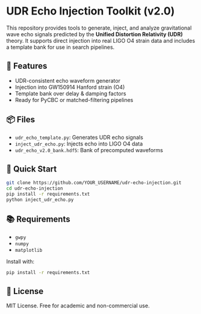 
# UDR Echo Injection Toolkit (v2.0)

This repository provides tools to generate, inject, and analyze gravitational wave echo signals predicted by the **Unified Distortion Relativity (UDR)** theory. It supports direct injection into real LIGO O4 strain data and includes a template bank for use in search pipelines.

## 🔬 Features

- UDR-consistent echo waveform generator
- Injection into GW150914 Hanford strain (O4)
- Template bank over delay & damping factors
- Ready for PyCBC or matched-filtering pipelines

## 📦 Files

- `udr_echo_template.py`: Generates UDR echo signals
- `inject_udr_echo.py`: Injects echo into LIGO O4 data
- `udr_echo_v2.0_bank.hdf5`: Bank of precomputed waveforms

## 🚀 Quick Start

```bash
git clone https://github.com/YOUR_USERNAME/udr-echo-injection.git
cd udr-echo-injection
pip install -r requirements.txt
python inject_udr_echo.py
```

## 📚 Requirements

- `gwpy`
- `numpy`
- `matplotlib`

Install with:

```bash
pip install -r requirements.txt
```

## 📄 License

MIT License. Free for academic and non-commercial use.
